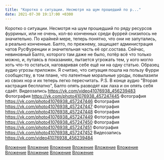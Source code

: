 ```yaml
---
title: "Коротко о ситуации. Несмотря на шум прошедший по р..."
date: 2021-07-30 19:17:00 +0300
---
```


Коротко о ситуации. Несмотря на шум прошедший по ряду ресурсов фурриных, или не очень, кол-во конченных среди фуррей снизилось не значительно. По крайней мере, теперь понятно, что они не запутались, а реально конченные. Балто, по прежнему, защищает администрация чатов РусФуренции и значительная часть её орг.состава. Сейчас, невиновный Балто, которого там даже не было, потёр всё что только можно, и, путаясь в показаниях, пытается угрожать тем, у кого могло хоть что-то остаться, наговаривая себе ещё ни на одну статью. Образец аудио угрозы приложен.
Я считаю, что ситуация пошла на пользу Фурри сообществу, в том плане, что латентные моральные уроды, повылазили из своих нор и их теперь легко пересчитать.
P.S. В конце аудио "Вторая кастрация бесплатно", Балто опять разводят как лаха и он опять себя сдаёт.
Видеозапись
https://vk.com/video41076938_456239483
Фотография
https://vk.com/photo41076938_457247445
Фотография
https://vk.com/photo41076938_457247446
Фотография
https://vk.com/photo41076938_457247447
Фотография
https://vk.com/photo41076938_457247448
Фотография
https://vk.com/photo41076938_457247449
Фотография
https://vk.com/photo41076938_457247450
Фотография
https://vk.com/photo41076938_457247451
Фотография
https://vk.com/photo41076938_457247452
Видеозапись
https://vk.com/video41076938_456239484

[Вложение](https://vk.com/video41076938_456239483)
[Вложение](https://vk.com/photo41076938_457247445)
[Вложение](https://vk.com/photo41076938_457247446)
[Вложение](https://vk.com/photo41076938_457247447)
[Вложение](https://vk.com/photo41076938_457247448)
[Вложение](https://vk.com/photo41076938_457247449)
[Вложение](https://vk.com/photo41076938_457247450)
[Вложение](https://vk.com/photo41076938_457247451)
[Вложение](https://vk.com/photo41076938_457247452)
[Вложение](https://vk.com/video41076938_456239484)
